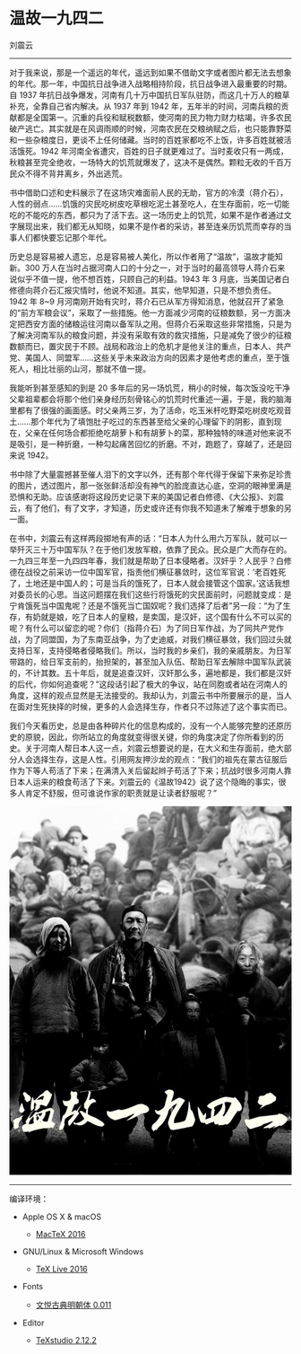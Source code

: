 # 温故一九四二
刘震云

---
对于我来说，那是一个遥远的年代，遥远到如果不借助文字或者图片都无法去想象的年代。那一年，中国抗日战争进入战略相持阶段，抗日战争进入最重要的时期。自 1937 年抗日战争爆发，河南有几十万中国抗日军队驻防，而这几十万人的粮草补充，全靠自己省内解决。从 1937 年到 1942 年，五年半的时间，河南兵粮的贡献都是全国第一。沉重的兵役和赋税数额，使河南的民力物力财力枯竭，许多农民破产逃亡。其实就是在风调雨顺的时候，河南农民在交粮纳赋之后，也只能靠野菜和一些杂粮度日，更谈不上任何储藏。当时的百姓家都吃不上饭，许多百姓就被活活饿死。1942 年河南全省遭灾，百姓的日子就更难过了。当时麦收只有一两成，秋粮甚至完全绝收，一场特大的饥荒就爆发了，这决不是偶然。颗粒无收的千百万民众不得不背井离乡，外出逃荒。

书中借助口述和史料展示了在这场灾难面前人民的无助，官方的冷漠（蒋介石），人性的弱点……饥饿的灾民吃树皮吃草根吃泥土甚至吃人，在生存面前，吃一切能吃的不能吃的东西，都只为了活下去。这一场历史上的饥荒，如果不是作者通过文字展现出来，我们都无从知晓，如果不是作者的采访，甚至连亲历饥荒而幸存的当事人们都快要忘记那个年代。

历史总是容易被人遗忘，总是容易被人美化，所以作者用了“温故”，温故才能知新。300 万人在当时占据河南人口的十分之一，对于当时的最高领导人蒋介石来说似乎不值一提，他不想百姓，只顾自己的利益。1943 年 3 月底，当美国记者白修德向蒋介石汇报灾情时，他说不知道。其实，他早知道，只是不想负责任。1942 年 8~9 月河南刚开始有灾时，蒋介石已从军方得知消息，他就召开了紧急的“前方军粮会议”，采取了一些措施。他一方面减少河南的征粮数额，另一方面决定把西安方面的储粮运往河南以备军队之用。但蒋介石采取这些非常措施，只是为了解决河南军队的粮食问题，并没有采取有效的救灾措施，只是减免了很少的征粮数额而已，置灾民于不顾。战局和政治上的危机才是他关注的重点，日本人、共产党、美国人、同盟军……这些关乎未来政治方向的因素才是他考虑的重点，至于饿死人，相比壮丽的山河，那就不值一提。

我能听到甚至感知的到是 20 多年后的另一场饥荒，稍小的时候，每次饭没吃干净父辈祖辈都会将那个他们亲身经历刻骨铭心的饥荒时代重述一遍，于是，我的脑海里都有了很强的画面感。时父亲两三岁，为了活命，吃玉米杆吃野菜吃树皮吃观音土……那个年代为了填饱肚子吃过的东西甚至给父亲的心理留下的阴影，直到现在，父亲在任何场合都拒绝吃胡萝卜和有胡萝卜的菜，那种独特的味道对他来说不是吸引，是一种折磨，一种勾起痛苦回忆的折磨。不对，跑题了，穿越了，还是回来说 1942。

书中除了大量震撼甚至催人泪下的文字以外，还有那个年代得于保留下来弥足珍贵的图片，透过图片，那一张张鲜活却没有神气的脸庞直达心底，空洞的眼神里满是恐惧和无助。应该感谢将这段历史记录下来的美国记者白修德、《大公报》、刘震云，有了他们，有了文字，才知道，历史或许还有你我不知道未了解难于想象的另一面。

在书中，刘震云有这样两段掷地有声的话：“日本人为什么用六万军队，就可以一举歼灭三十万中国军队？在于他们发放军粮，依靠了民众。民众是广大而存在的。一九四三年至一九四四年春，我们就是帮助了日本侵略者。汉奸乎？人民乎？白修德在战役之前采访一位中国军官，指责他们横征暴敛时，这位军官说：‘老百姓死了，土地还是中国人的；可是当兵的饿死了，日本人就会接管这个国家。’这话我想对委员长的心思。当这问题摆在我们这些行将饿死的灾民面前时，问题就变成：是宁肯饿死当中国鬼呢？还是不饿死当亡国奴呢？我们选择了后者”另一段：“为了生存，有奶就是娘，吃了日本人的皇粮，是卖国，是汉奸，这个国有什么不可以买的呢？有什么可以留恋的呢？你们（指蒋介石）为了同日军作战，为了同共产党作战，为了同盟国，为了东南亚战争，为了史迪威，对我们横征暴敛，我们回过头就支持日军，支持侵略者侵略我们。所以，当时我的乡亲们，我的亲戚朋友。为日军带路的，给日军支前的，抬担架的，甚至加入队伍、帮助日军去解除中国军队武装的，不计其数。五十年后，就是追查汉奸，汉奸那么多，遍地都是，我们都是汉奸的后代，你如何追查呢？”这段话引起了极大的争议，站在同胞或者站在河南人的角度，这样的观点显然是无法接受的。我却认为，刘震云书中所要展示的是，当人在面对生死抉择的时候，更多的人会选择生存，作者只不过陈述了这个事实而已。

我们今天看历史，总是由各种碎片化的信息构成的，没有一个人能够完整的还原历史的原貌，因此，你所站立的角度就变得很关键，你的角度决定了你所看到的历史。关于河南人帮日本人这一点，刘震云想要说的是，在大义和生存面前，绝大部分人会选择生存，这是人性。引用网友押沙龙的观点：“我们的祖先在蒙古征服后作为下等人苟活了下来；在满清入关后留起辫子苟活了下来；抗战时很多河南人靠日本人运来的粮食苟活了下来。刘震云的《温故1942》说了这个隐晦的事实，很多人肯定不舒服，但可谁说作家的职责就是让读者舒服呢？”



![温故一九四二 · 刘震云 (A4)](https://github.com/M-Mono/1942/raw/master/Frontmatter.jpg)

---
编译环境：

+ Apple OS X & macOS
  - [MacTeX 2016](https://www.tug.org/mactex/)


+ GNU/Linux & Microsoft Windows
  - [TeX Live 2016](https://www.tug.org/texlive/)


+ Fonts
  - [文悦古典明朝体 0.011](http://wytype.com/typeface/WenYue-GuDianMingChaoTi/)


+ Editor
  - [TeXstudio 2.12.2](http://texstudio.sourceforge.net/)
